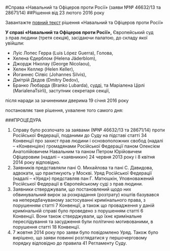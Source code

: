 #Справа «Навальний та Офіцеров проти Росії» (заяви №№ 46632/13 та 28671/14)
##Рішення від 23 лютого 2016 року

<div class="eoz-wrap">
	<div class="eoz-text">
		<p style="margin-bottom: 0;">Завантажте <a href="./Attachment_4221281000000625005_CASE_OF_NAVALNYY_AND_OFITSEROV_v.RUSSIA_ukr.pdf" target="_blank">повний текст</a> рішення «Навальний та Офіцеров проти Росії»</p>
	</div>
</div>

**У справі «Навальний та Офіцеров проти Росії»,**
Європейський суд з прав людини (третя секція), засідаючи палатою, до складу якої увійшли:
* Луіс Лопес Герра (Luis López Guerra), Голова,
* Хелена Єдерблом (Helena Jäderblom),
* Джордж Ніколау (George Nicolaou),
* Хелен Келлер (Helen Keller),
* Йоганнес Сілвіс (Johannes Silvis),
* Дмітрій Дєдов (Dmitry Dedov),
* Бранко Любарда (Branko Lubarda), судді,
та Маріалена Цірлі (MarialenaTsirli), заступник секретаря секції,

після наради за зачиненими дверима 19 січня 2016 року

постановляє таке рішення, ухвалене того самого дня:

###ПРОЦЕДУРА

1. Справу було розпочато за заявами (№№ 46632/13 та 28671/14) проти Російської Федерації, поданими до Суду на підставі статті 34 Конвенції про захист прав людини і основоположних свобод (надалі – «Конвенція») громадянами Російської Федерації паном Олексієм Анатолійовичем Навальним та паном Петром Юрійовичем Офіцеровим (надалі – «заявники») 24 червня 2013 року і 8 квітня 2014 року відповідно.
2. Заявників представляли пані О. Михайлова та пані С. Давидова, адвокати, що практикують у Москві. Уряд Російської Федерації (надалі – «Уряд») представляв пан Г. Матюшкін, Уповноважений Російської Федерації в Європейському суді з прав людини.
3. Заявники стверджували, що постановлений щодо них обвинувальний вирок за розкрадання (розтрату) коштів базувався на непередбачуваному застосуванні кримінального права, з порушенням статті 7 Конвенції, а також що провадження у даній кримінальній справі було проведено з порушенням статті 6 Конвенції. Вони також стверджували, що їхнє кримінальне переслідування та засудження були політично мотивованими, в порушення статті 18 Конвенції.
4. 7 жовтня 2014 року про заяви було повідомлено Уряд. Також було вирішено, що заяви повинні розглядатися у першочерговому порядку відповідно до правила 41 Регламенту Суду.